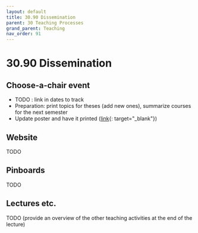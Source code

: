 ```yaml
---
layout: default
title: 30.90 Dissemination
parent: 30 Teaching Processes
grand_parent: Teaching
nav_order: 91
---
```


# 30.90 Dissemination

## Choose-a-chair event

- TODO : link in dates to track
- Preparation: print topics for theses (add new ones), summarize courses for the next semester
- Update poster and have it printed ([link](https://github.com/digital-work-lab/handbook/tree/main/assets/docs/teaching-poster){: target="_blank"})

## Website

TODO

## Pinboards

TODO

## Lectures etc.

TODO (provide an overview of the other teaching activities at the end of the lecture)
